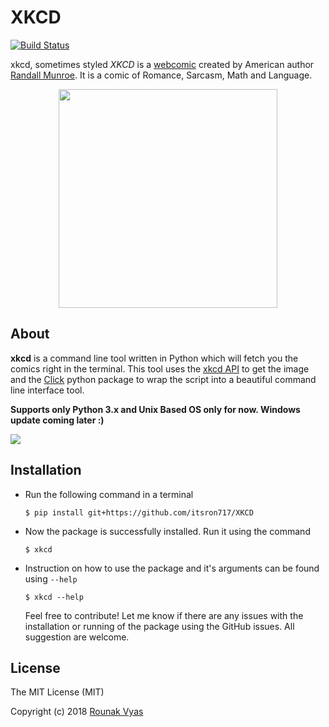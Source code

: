 # XKCD

[![Build Status](https://travis-ci.org/itsron717/XKCD.svg?branch=master)](https://travis-ci.org/itsron717/XKCD)

<p></p>

xkcd, sometimes styled _XKCD_ is a [webcomic](https://en.wikipedia.org/wiki/Webcomic) created by American author [Randall Munroe](https://en.wikipedia.org/wiki/Randall_Munroe). It is a comic of Romance, Sarcasm, Math and Language.
<br>

<p align="center">
  <img src="assets/xkcd.png" width="350"/>
</p>

## About

**xkcd** is a command line tool written in Python which will fetch you the comics right in the terminal. This tool uses the [xkcd API](https://xkcd.com/json.html) to get the image and the [Click](http://click.pocoo.org/) python package to wrap the script into a beautiful command line interface tool.

 <p></p>
 
 **Supports only Python 3.x and Unix Based OS only for now. Windows update coming later :)**

<img src="https://media.giphy.com/media/1kI2yzft2DGTIypmwW/giphy.gif"/>

## Installation

- Run the following command in a terminal

  ```
  $ pip install git+https://github.com/itsron717/XKCD
  ```

- Now the package is successfully installed. Run it using the command

  ```
  $ xkcd
  ```

- Instruction on how to use the package and it's arguments can be found using `--help`

  ```
  $ xkcd --help
  ```

  Feel free to contribute! Let me know if there are any issues with the installation or running of the package using the GitHub issues. All suggestion are welcome.

## License

The MIT License (MIT)

Copyright (c) 2018 [Rounak Vyas](https://www.linkedin.com/in/itsron143/)
